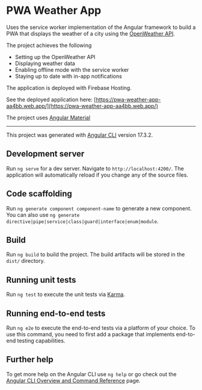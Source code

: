 # PWA Weather App

Uses the service worker implementation of the Angular framework to build a PWA that displays the weather of a city using the [OpenWeather API](https://openweathermap.org/api).

The project achieves the following

- Setting up the OpenWeather API
- Displaying weather data
- Enabling offline mode with the service worker
- Staying up to date with in-app notifications

The application is deployed with Firebase Hosting.

See the deployed application here: [https://pwa-weather-app-aa4bb.web.app/](https://pwa-weather-app-aa4bb.web.app/) 

The project uses [Angular Material](https://material.angular.io)
<hr>

This project was generated with [Angular CLI](https://github.com/angular/angular-cli) version 17.3.2.

## Development server

Run `ng serve` for a dev server. Navigate to `http://localhost:4200/`. The application will automatically reload if you change any of the source files.

## Code scaffolding

Run `ng generate component component-name` to generate a new component. You can also use `ng generate directive|pipe|service|class|guard|interface|enum|module`.

## Build

Run `ng build` to build the project. The build artifacts will be stored in the `dist/` directory.

## Running unit tests

Run `ng test` to execute the unit tests via [Karma](https://karma-runner.github.io).

## Running end-to-end tests

Run `ng e2e` to execute the end-to-end tests via a platform of your choice. To use this command, you need to first add a package that implements end-to-end testing capabilities.

## Further help

To get more help on the Angular CLI use `ng help` or go check out the [Angular CLI Overview and Command Reference](https://angular.io/cli) page.
